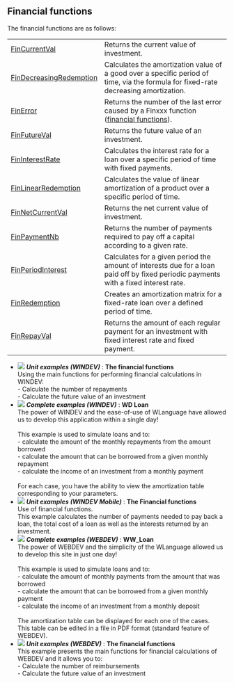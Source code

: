


## Financial functions
			



<a name="NOTE1"></a>
<a name="NOTE1_1"></a>


The financial functions are as follows:



|   |   |
| --- | --- |
| [FinCurrentVal](../WDLang1/3050055.md) | Returns the current value of investment. |
| [FinDecreasingRedemption](../WDLang1/3050068.md) | Calculates the amortization value of a good over a specific period of time, via the formula for fixed-rate decreasing amortization. |
| [FinError](../WDLang1/3050071.md) | Returns the number of the last error caused by a Finxxx function ([financial functions](../WDLang1/3050054.md)). |
| [FinFutureVal](../WDLang1/3050056.md) | Returns the future value of an investment. |
| [FinInterestRate](../WDLang1/3050047.md) | Calculates the interest rate for a loan over a specific period of time with fixed payments. |
| [FinLinearRedemption](../WDLang1/3050046.md) | Calculates the value of linear amortization of a product over a specific period of time. |
| [FinNetCurrentVal](../WDLang1/3050053.md) | Returns the net current value of investment. |
| [FinPaymentNb](../WDLang1/3050041.md) | Returns the number of payments required to pay off a capital according to a given rate. |
| [FinPeriodInterest](../WDLang1/3050042.md) | Calculates for a given period the amount of interests due for a loan paid off by fixed periodic payments with a fixed interest rate. |
| [FinRedemption](../WDLang1/3050061.md) | Creates an amortization matrix for a fixed-rate loan over a defined period of time. |
| [FinRepayVal](../WDLang1/3050039.md) | Returns the amount of each regular payment for an investment with fixed interest rate and fixed payment. |






- ![](https://doc.pcsoft.fr/en-US/images/image.awp?langid=3&name=Thefinancialfunctions.gif) ***Unit examples (WINDEV)*** : **The financial functions** <br>Using the main functions for performing financial calculations in WINDEV:<br>- Calculate the number of repayments<br>- Calculate the future value of an investment
- ![](https://doc.pcsoft.fr/en-US/images/image.awp?langid=3&name=WDLoan.gif) ***Complete examples (WINDEV)*** : **WD Loan** <br>The power of WINDEV and the ease-of-use of WLanguage have allowed us to develop this application within a single day!<br><br>This example is used to simulate loans and to:<br>- calculate the amount of the monthly repayments from the amount borrowed<br>- calculate the amount that can be borrowed from a given monthly repayment<br>- calculate the income of an investment from a monthly payment<br><br>For each case, you have the ability to view the amortization table corresponding to your parameters.
- ![](https://doc.pcsoft.fr/en-US/images/image.awp?langid=3&name=TheFinancialfunctions.gif) ***Unit examples (WINDEV Mobile)*** : **The Financial functions** <br>Use of financial functions.<br>This example calculates the number of payments needed to pay back a loan, the total cost of a loan as well as the interests returned by an investment.
- ![](https://doc.pcsoft.fr/en-US/images/image.awp?langid=3&name=WW_Loan.gif) ***Complete examples (WEBDEV)*** : **WW_Loan** <br>The power of WEBDEV and the simplicity of the WLanguage allowed us to develop this site in just one day!<br><br>This example is used to simulate loans and to:<br>- calculate the amount of monthly payments from the amount that was borrowed<br>- calculate the amount that can be borrowed from a given monthly payment<br>- calculate the income of an investment from a monthly deposit<br><br>The amortization table can be displayed for each one of the cases.<br>This table can be edited in a file in PDF format (standard feature of WEBDEV).
- ![](https://doc.pcsoft.fr/en-US/images/image.awp?langid=3&name=Thefinancialfunctions.gif) ***Unit examples (WEBDEV)*** : **The financial functions** <br>This example presents the main functions for financial calculations of WEBDEV and it allows you to:<br>- Calculate the number of reimbursements<br>- Calculate the future value of an investment




